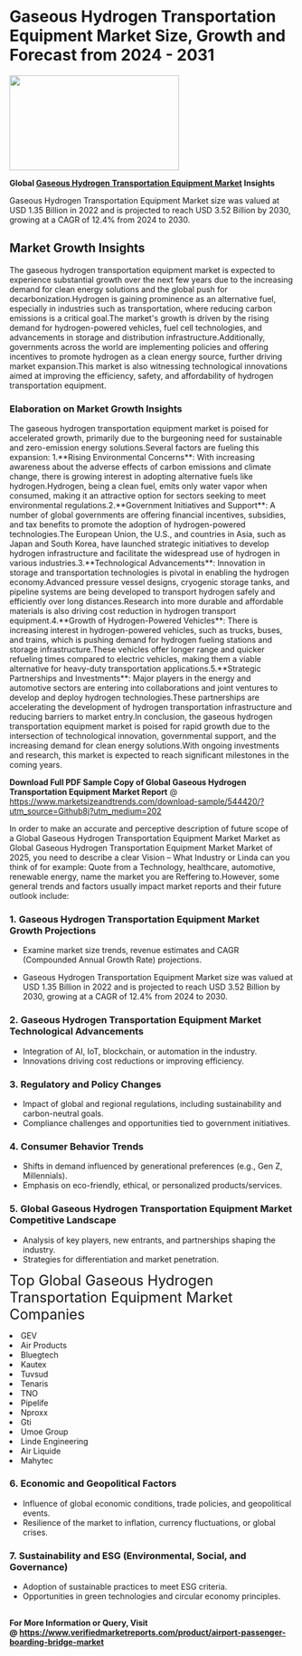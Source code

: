 <H1>Gaseous Hydrogen Transportation Equipment Market Size, Growth and Forecast from 2024 - 2031</H1><img class="aligncenter size-medium wp-image-584254" src="https://thirdeyenews.in/wp-content/uploads/2024/09/Global-Market-Research-300x168.jpeg" alt="" width="300" height="168" /><p><strong>Global&nbsp;<a href="https://www.marketsizeandtrends.com/download-sample/544420/?utm_source=Github8j?utm_medium=202">Gaseous Hydrogen Transportation Equipment Market</a> Insights</strong></p><p>Gaseous Hydrogen Transportation Equipment Market size was valued at USD 1.35 Billion in 2022 and is projected to reach USD 3.52 Billion by 2030, growing at a CAGR of 12.4% from 2024 to 2030.</p><p><h2>Market Growth Insights</h2> The gaseous hydrogen transportation equipment market is expected to experience substantial growth over the next few years due to the increasing demand for clean energy solutions and the global push for decarbonization.Hydrogen is gaining prominence as an alternative fuel, especially in industries such as transportation, where reducing carbon emissions is a critical goal.The market's growth is driven by the rising demand for hydrogen-powered vehicles, fuel cell technologies, and advancements in storage and distribution infrastructure.Additionally, governments across the world are implementing policies and offering incentives to promote hydrogen as a clean energy source, further driving market expansion.This market is also witnessing technological innovations aimed at improving the efficiency, safety, and affordability of hydrogen transportation equipment. <h3>Elaboration on Market Growth Insights</h3> The gaseous hydrogen transportation equipment market is poised for accelerated growth, primarily due to the burgeoning need for sustainable and zero-emission energy solutions.Several factors are fueling this expansion: 1.**Rising Environmental Concerns**: With increasing awareness about the adverse effects of carbon emissions and climate change, there is growing interest in adopting alternative fuels like hydrogen.Hydrogen, being a clean fuel, emits only water vapor when consumed, making it an attractive option for sectors seeking to meet environmental regulations.2.**Government Initiatives and Support**: A number of global governments are offering financial incentives, subsidies, and tax benefits to promote the adoption of hydrogen-powered technologies.The European Union, the U.S., and countries in Asia, such as Japan and South Korea, have launched strategic initiatives to develop hydrogen infrastructure and facilitate the widespread use of hydrogen in various industries.3.**Technological Advancements**: Innovation in storage and transportation technologies is pivotal in enabling the hydrogen economy.Advanced pressure vessel designs, cryogenic storage tanks, and pipeline systems are being developed to transport hydrogen safely and efficiently over long distances.Research into more durable and affordable materials is also driving cost reduction in hydrogen transport equipment.4.**Growth of Hydrogen-Powered Vehicles**: There is increasing interest in hydrogen-powered vehicles, such as trucks, buses, and trains, which is pushing demand for hydrogen fueling stations and storage infrastructure.These vehicles offer longer range and quicker refueling times compared to electric vehicles, making them a viable alternative for heavy-duty transportation applications.5.**Strategic Partnerships and Investments**: Major players in the energy and automotive sectors are entering into collaborations and joint ventures to develop and deploy hydrogen technologies.These partnerships are accelerating the development of hydrogen transportation infrastructure and reducing barriers to market entry.In conclusion, the gaseous hydrogen transportation equipment market is poised for rapid growth due to the intersection of technological innovation, governmental support, and the increasing demand for clean energy solutions.With ongoing investments and research, this market is expected to reach significant milestones in the coming years.</p><p><span class=""><strong>Download Full PDF Sample Copy of Global Gaseous Hydrogen Transportation Equipment Market Report</strong> @ <a href="https://www.marketsizeandtrends.com/download-sample/544420/?utm_source=Github8j?utm_medium=202" target="_blank">https://www.marketsizeandtrends.com/download-sample/544420/?utm_source=Github8j?utm_medium=202</a></span></p><p>In order to make an accurate and perceptive description of future scope of a Global&nbsp;Gaseous Hydrogen Transportation Equipment Market Market as Global&nbsp;Gaseous Hydrogen Transportation Equipment Market Market of 2025, you need to describe a clear Vision &ndash; What Industry or Linda can you think of for example: Quote from a Technology, healthcare, automotive, renewable energy, name the market you are Reffering to.However, some general trends and factors usually impact market reports and their future outlook include:</p><h3>1.&nbsp;<strong>Gaseous Hydrogen Transportation Equipment Market Growth Projections</strong></h3><ul><li>Examine market size trends, revenue estimates and CAGR (Compounded Annual Growth Rate) projections.</li><li><p>Gaseous Hydrogen Transportation Equipment Market size was valued at USD 1.35 Billion in 2022 and is projected to reach USD 3.52 Billion by 2030, growing at a CAGR of 12.4% from 2024 to 2030.</p></li></ul><h3>2.&nbsp;<strong>Gaseous Hydrogen Transportation Equipment Market Technological Advancements</strong></h3><ul><li>Integration of AI, IoT, blockchain, or automation in the industry.</li><li>Innovations driving cost reductions or improving efficiency.</li></ul><h3>3.&nbsp;<strong>Regulatory and Policy Changes</strong></h3><ul><li>Impact of global and regional regulations, including sustainability and carbon-neutral goals.</li><li>Compliance challenges and opportunities tied to government initiatives.</li></ul><h3>4.&nbsp;<strong>Consumer Behavior Trends</strong></h3><ul><li>Shifts in demand influenced by generational preferences (e.g., Gen Z, Millennials).</li><li>Emphasis on eco-friendly, ethical, or personalized products/services.</li></ul><h3>5.&nbsp;<strong>Global Gaseous Hydrogen Transportation Equipment Market Competitive Landscape</strong></h3><ul><li>Analysis of key players, new entrants, and partnerships shaping the industry.</li><li>Strategies for differentiation and market penetration.</li></ul><p data-pm-slice="1 1 []"><span style="color: inherit; font-family: inherit; font-size: 25px;">Top Global Gaseous Hydrogen Transportation Equipment Market Companies</span></p><div class="" data-test-id=""><p><li>GEV</li><li> Air Products</li><li> Bluegtech</li><li> Kautex</li><li> Tuvsud</li><li> Tenaris</li><li> TNO</li><li> Pipelife</li><li> Nproxx</li><li> Gti</li><li> Umoe Group</li><li> Linde Engineering</li><li> Air Liquide</li><li> Mahytec</li></p></div><h3>6.&nbsp;<strong>Economic and Geopolitical Factors</strong></h3><ul><li>Influence of global economic conditions, trade policies, and geopolitical events.</li><li>Resilience of the market to inflation, currency fluctuations, or global crises.</li></ul><h3>7.&nbsp;<strong>Sustainability and ESG (Environmental, Social, and Governance)</strong></h3><ul><li>Adoption of sustainable practices to meet ESG criteria.</li><li>Opportunities in green technologies and circular economy principles.</li></ul><h2><strong style="font-size: 14px;">For More Information or Query, Visit @&nbsp;</strong><a style="background-color: #ffffff; font-size: 14px;" href="https://www.marketsizeandtrends.com/report/gaseous-hydrogen-transportation-equipment-market/" target="_blank">https://www.verifiedmarketreports.com/product/airport-passenger-boarding-bridge-market</a></h2>